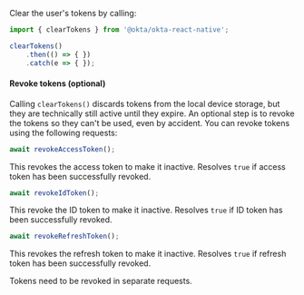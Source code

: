 Clear the user's tokens by calling:

```javascript
import { clearTokens } from '@okta/okta-react-native';

clearTokens()
    .then(() => { })
    .catch(e => { });
```

#### Revoke tokens (optional)

Calling `clearTokens()` discards tokens from the local device storage, but they are technically still active until they expire. An optional step is to revoke the tokens so they can't be used, even by accident. You can revoke tokens using the following requests:

```javascript
await revokeAccessToken();
```

This revokes the access token to make it inactive. Resolves `true` if access token has been successfully revoked.

```javascript
await revokeIdToken();
```

This revoke the ID token to make it inactive. Resolves `true` if ID token has been successfully revoked.

```javascript
await revokeRefreshToken();
```

This revokes the refresh token to make it inactive. Resolves `true` if refresh token has been successfully revoked.

Tokens need to be revoked in separate requests.
